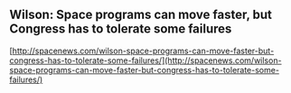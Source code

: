 ## Wilson: Space programs can move faster, but Congress has to tolerate some failures
  
  [http://spacenews.com/wilson-space-programs-can-move-faster-but-congress-has-to-tolerate-some-failures/](http://spacenews.com/wilson-space-programs-can-move-faster-but-congress-has-to-tolerate-some-failures/)